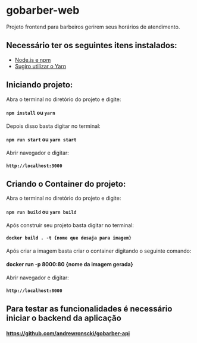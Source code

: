 # gobarber-web
Projeto frontend para barbeiros gerirem seus horários de atendimento.

## Necessário ter os seguintes itens instalados:
- <a href="https://nodejs.org/en/">Node.js e npm</a>
- <a href="https://yarnpkg.com/lang/en/">Sugiro utilizar o Yarn</a>

## Iniciando projeto:

Abra o terminal no diretório do projeto e digite:

#### `npm install` ou `yarn`

Depois disso basta digitar no terminal:

#### `npm run start` ou `yarn start`

Abrir navegador e digitar:

#### `http://localhost:3000`

## Criando o Container do projeto:

Abra o terminal no diretório do projeto e digite:

#### `npm run build` ou `yarn build`

Após construir seu projeto basta digitar no terminal:

#### `docker build . -t {nome que desaja para imagem}`

Após criar a imagem basta criar o container digitando o seguinte comando:

#### docker run -p 8000:80 {nome da imagem gerada}

Abrir navegador e digitar:

#### `http://localhost:8000`

## Para testar as funcionalidades é necessário iniciar o backend da aplicação

#### https://github.com/andrewronscki/gobarber-api
